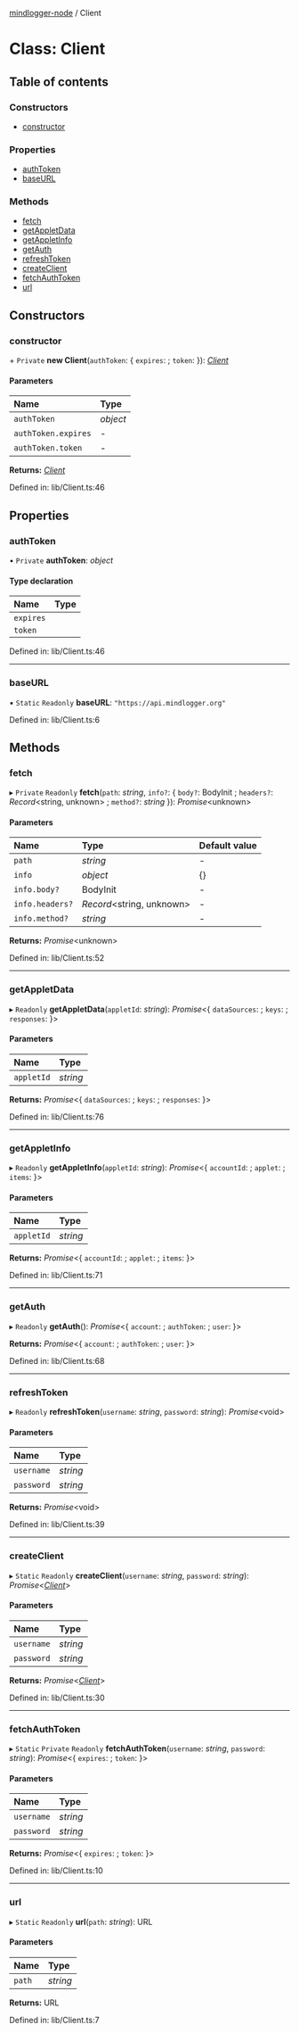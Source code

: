 [mindlogger-node](../README.md) / Client

# Class: Client

## Table of contents

### Constructors

- [constructor](client.md#constructor)

### Properties

- [authToken](client.md#authtoken)
- [baseURL](client.md#baseurl)

### Methods

- [fetch](client.md#fetch)
- [getAppletData](client.md#getappletdata)
- [getAppletInfo](client.md#getappletinfo)
- [getAuth](client.md#getauth)
- [refreshToken](client.md#refreshtoken)
- [createClient](client.md#createclient)
- [fetchAuthToken](client.md#fetchauthtoken)
- [url](client.md#url)

## Constructors

### constructor

\+ `Private` **new Client**(`authToken`: { `expires`:  ; `token`:   }): [*Client*](client.md)

#### Parameters

| Name | Type |
| :------ | :------ |
| `authToken` | *object* |
| `authToken.expires` | - |
| `authToken.token` | - |

**Returns:** [*Client*](client.md)

Defined in: lib/Client.ts:46

## Properties

### authToken

• `Private` **authToken**: *object*

#### Type declaration

| Name | Type |
| :------ | :------ |
| `expires` |  |
| `token` |  |

Defined in: lib/Client.ts:46

___

### baseURL

▪ `Static` `Readonly` **baseURL**: ``"https://api.mindlogger.org"``

Defined in: lib/Client.ts:6

## Methods

### fetch

▸ `Private` `Readonly` **fetch**(`path`: *string*, `info?`: { `body?`: BodyInit ; `headers?`: *Record*<string, unknown\> ; `method?`: *string*  }): *Promise*<unknown\>

#### Parameters

| Name | Type | Default value |
| :------ | :------ | :------ |
| `path` | *string* | - |
| `info` | *object* | {} |
| `info.body?` | BodyInit | - |
| `info.headers?` | *Record*<string, unknown\> | - |
| `info.method?` | *string* | - |

**Returns:** *Promise*<unknown\>

Defined in: lib/Client.ts:52

___

### getAppletData

▸ `Readonly` **getAppletData**(`appletId`: *string*): *Promise*<{ `dataSources`:  ; `keys`:  ; `responses`:   }\>

#### Parameters

| Name | Type |
| :------ | :------ |
| `appletId` | *string* |

**Returns:** *Promise*<{ `dataSources`:  ; `keys`:  ; `responses`:   }\>

Defined in: lib/Client.ts:76

___

### getAppletInfo

▸ `Readonly` **getAppletInfo**(`appletId`: *string*): *Promise*<{ `accountId`:  ; `applet`:  ; `items`:   }\>

#### Parameters

| Name | Type |
| :------ | :------ |
| `appletId` | *string* |

**Returns:** *Promise*<{ `accountId`:  ; `applet`:  ; `items`:   }\>

Defined in: lib/Client.ts:71

___

### getAuth

▸ `Readonly` **getAuth**(): *Promise*<{ `account`:  ; `authToken`:  ; `user`:   }\>

**Returns:** *Promise*<{ `account`:  ; `authToken`:  ; `user`:   }\>

Defined in: lib/Client.ts:68

___

### refreshToken

▸ `Readonly` **refreshToken**(`username`: *string*, `password`: *string*): *Promise*<void\>

#### Parameters

| Name | Type |
| :------ | :------ |
| `username` | *string* |
| `password` | *string* |

**Returns:** *Promise*<void\>

Defined in: lib/Client.ts:39

___

### createClient

▸ `Static` `Readonly` **createClient**(`username`: *string*, `password`: *string*): *Promise*<[*Client*](client.md)\>

#### Parameters

| Name | Type |
| :------ | :------ |
| `username` | *string* |
| `password` | *string* |

**Returns:** *Promise*<[*Client*](client.md)\>

Defined in: lib/Client.ts:30

___

### fetchAuthToken

▸ `Static` `Private` `Readonly` **fetchAuthToken**(`username`: *string*, `password`: *string*): *Promise*<{ `expires`:  ; `token`:   }\>

#### Parameters

| Name | Type |
| :------ | :------ |
| `username` | *string* |
| `password` | *string* |

**Returns:** *Promise*<{ `expires`:  ; `token`:   }\>

Defined in: lib/Client.ts:10

___

### url

▸ `Static` `Readonly` **url**(`path`: *string*): URL

#### Parameters

| Name | Type |
| :------ | :------ |
| `path` | *string* |

**Returns:** URL

Defined in: lib/Client.ts:7
